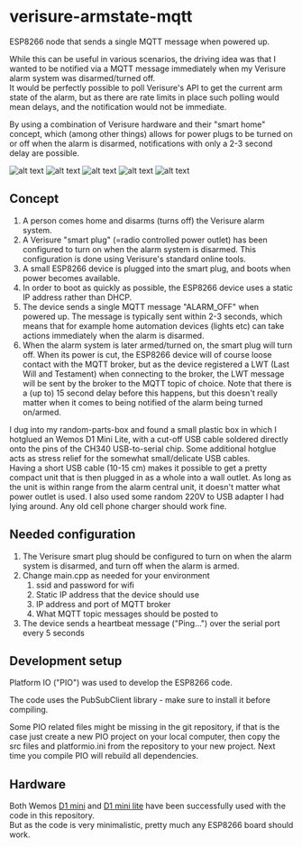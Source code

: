 # verisure-armstate-mqtt

ESP8266 node that sends a single MQTT message when powered up.  

While this can be useful in various scenarios, the driving idea was that I wanted to be notified via a MQTT message immediately when my Verisure alarm system was disarmed/turned off.  
It would be perfectly possible to poll Verisure's API to get the current arm state of the alarm, but as there are rate limits in place such polling would mean delays, and the notification would not be immediate.  

By using a combination of Verisure hardware and their "smart home" concept, which (among other things) allows for power plugs to be turned on or off when the alarm is disarmed, notifications with only a 2-3 second delay are possible.

![alt text](https://github.com/mountaindude/verisure-armstate-mqtt/raw/master/img/20180922_132155.jpg "The final result, ready to be inserted into 220 V wall outlet.")
![alt text](https://github.com/mountaindude/verisure-armstate-mqtt/raw/master/img/20180922_132259.jpg "Verisure smart plug and USB power adapter to the left, ESP8266 box to the right.")
![alt text](https://github.com/mountaindude/verisure-armstate-mqtt/raw/master/img/20180922_132314.jpg "A standard, unmodified Verisure smart plug is used.")
![alt text](https://github.com/mountaindude/verisure-armstate-mqtt/raw/master/img/20180922_132438.jpg "All components used.")
![alt text](https://github.com/mountaindude/verisure-armstate-mqtt/raw/master/img/20180922_132519.jpg "Close-up of soldering USB cables onto CH340 chip and D1 pins.")



## Concept

1. A person comes home and disarms (turns off) the Verisure alarm system.
2. A Verisure "smart plug" (=radio controlled power outlet) has been configured to turn on when the alarm system is disarmed. This configuration is done using Verisure's standard online tools.
3. A small ESP8266 device is plugged into the smart plug, and boots when power becomes available.
4. In order to boot as quickly as possible, the ESP8266 device uses a static IP address rather than DHCP.
5. The device sends a single MQTT message "ALARM_OFF" when powered up. The message is typically sent within 2-3 seconds, which means that for example home automation devices (lights etc) can take actions immediately when the alarm is disarmed.
6. When the alarm system is later armed/turned on, the smart plug will turn off. When its power is cut, the ESP8266 device will of course loose contact with the MQTT broker, but as the device registered a LWT (Last Will and Testament) when connecting to the broker, the LWT message will be sent by the broker to the MQTT topic of choice. Note that there is a (up to) 15 second delay before this happens, but this doesn't really matter when it comes to being notified of the alarm being turned on/armed.
  
I dug into my random-parts-box and found a small plastic box in which I hotglued an Wemos D1 Mini Lite, with a cut-off USB cable soldered directly onto the pins of the CH340 USB-to-serial chip. 
Some additional hotglue acts as stress relief for the somewhat small/delicate USB cables.  
Having a short USB cable (10-15 cm) makes it possible to get a pretty compact unit that is then plugged in as a whole into a wall outlet. As long as the unit is within range from the alarm central unit, it doesn't matter what power outlet is used. I also used some random 220V to USB adapter I had lying around. Any old cell phone charger should work fine.







## Needed configuration

1. The Verisure smart plug should be configured to turn on when the alarm system is disarmed, and turn off when the alarm is armed.
2. Change main.cpp as needed for your environment
    1. ssid and password for wifi
    2. Static IP address that the device should use
    3. IP address and port of MQTT broker
    4. What MQTT topic messages should be posted to
3. The device sends a heartbeat message ("Ping...") over the serial port every 5 seconds


## Development setup

Platform IO ("PIO") was used to develop the ESP8266 code.  

The code uses the PubSubClient library - make sure to install it before compiling.

Some PIO related files might be missing in the git repository, if that is the case just create a new PIO project on your local computer, then copy the src files and platformio.ini from the repository to your new project. 
Next time you compile PIO will rebuild all dependencies.  


## Hardware

Both Wemos [D1 mini](https://wiki.wemos.cc/products:d1:d1_mini) and [D1 mini lite](https://wiki.wemos.cc/products:d1:d1_mini_lite) have been successfully used with the code in this repository.  
But as the code is very minimalistic, pretty much any ESP8266 board should work.




